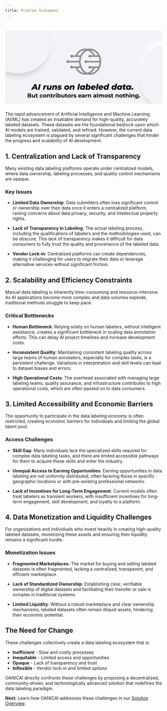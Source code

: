 ```yaml
---
title: Problem Statement
---
```


# ![OanicAI](./docs3-01.jpg)
The rapid advancement of Artificial Intelligence and Machine Learning (AI/ML) has created an insatiable demand for high-quality, accurately labeled datasets. These datasets are the foundational bedrock upon which AI models are trained, validated, and refined. However, the current data labeling ecosystem is plagued by several significant challenges that hinder the progress and scalability of AI development.

## 1. Centralization and Lack of Transparency

Many existing data labeling platforms operate under centralized models, where data ownership, labeling processes, and quality control mechanisms are opaque.

### Key Issues

- **Limited Data Ownership**: Data submitters often lose significant control or ownership over their data once it enters a centralized platform, raising concerns about data privacy, security, and intellectual property rights.

- **Lack of Transparency in Labeling**: The actual labeling process, including the qualifications of labelers and the methodologies used, can be obscure. This lack of transparency makes it difficult for data consumers to fully trust the quality and provenance of the labeled data.

- **Vendor Lock-in**: Centralized platforms can create dependencies, making it challenging for users to migrate their data or leverage alternative services without significant friction.

## 2. Scalability and Efficiency Constraints

Manual data labeling is inherently time-consuming and resource-intensive. As AI applications become more complex and data volumes explode, traditional methods struggle to keep pace.

### Critical Bottlenecks

- **Human Bottleneck**: Relying solely on human labelers, without intelligent assistance, creates a significant bottleneck in scaling data annotation efforts. This can delay AI project timelines and increase development costs.

- **Inconsistent Quality**: Maintaining consistent labeling quality across large teams of human annotators, especially for complex tasks, is a persistent challenge. Variations in interpretation and skill levels can lead to dataset biases and errors.

- **High Operational Costs**: The overhead associated with managing large labeling teams, quality assurance, and infrastructure contributes to high operational costs, which are often passed on to data consumers.

## 3. Limited Accessibility and Economic Barriers

The opportunity to participate in the data labeling economy is often restricted, creating economic barriers for individuals and limiting the global talent pool.

### Access Challenges

- **Skill Gap**: Many individuals lack the specialized skills required for complex data labeling tasks, and there are limited accessible pathways for them to acquire these skills and enter the industry.

- **Unequal Access to Earning Opportunities**: Earning opportunities in data labeling are not uniformly distributed, often favoring those in specific geographic locations or with pre-existing professional networks.

- **Lack of Incentives for Long-Term Engagement**: Current models often treat labelers as transient workers, with insufficient incentives for long-term engagement, skill development, and loyalty to a platform.

## 4. Data Monetization and Liquidity Challenges

For organizations and individuals who invest heavily in creating high-quality labeled datasets, monetizing these assets and ensuring their liquidity remains a significant hurdle.

### Monetization Issues

- **Fragmented Marketplaces**: The market for buying and selling labeled datasets is often fragmented, lacking a centralized, transparent, and efficient marketplace.

- **Lack of Standardized Ownership**: Establishing clear, verifiable ownership of digital datasets and facilitating their transfer or sale is complex in traditional systems.

- **Limited Liquidity**: Without a robust marketplace and clear ownership mechanisms, labeled datasets often remain illiquid assets, hindering their economic potential.

## The Need for Change

These challenges collectively create a data labeling ecosystem that is:

- **Inefficient** - Slow and costly processes
- **Inequitable** - Limited access and opportunities
- **Opaque** - Lack of transparency and trust
- **Inflexible** - Vendor lock-in and limited options

OANICAI directly confronts these challenges by proposing a decentralized, community-driven, and technologically advanced solution that redefines the data labeling paradigm.

**Next**: Learn how OANICAI addresses these challenges in our [Solution Overview](../platform/solution-overview).
